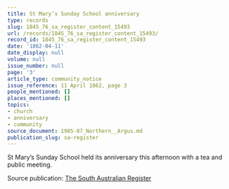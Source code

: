 ```yaml
---
title: St Mary’s Sunday School anniversary
type: records
slug: 1845_76_sa_register_content_15493
url: /records/1845_76_sa_register_content_15493/
record_id: 1845_76_sa_register_content_15493
date: '1862-04-11'
date_display: null
volume: null
issue_number: null
page: '3'
article_type: community_notice
issue_reference: 11 April 1862, page 3
people_mentioned: []
places_mentioned: []
topics:
- church
- anniversary
- community
source_document: 1985-87_Northern__Argus.md
publication_slug: sa-register
---
```


St Mary’s Sunday School held its anniversary this afternoon with a tea and public meeting.

Source publication: [The South Australian Register](/publications/sa-register/)
